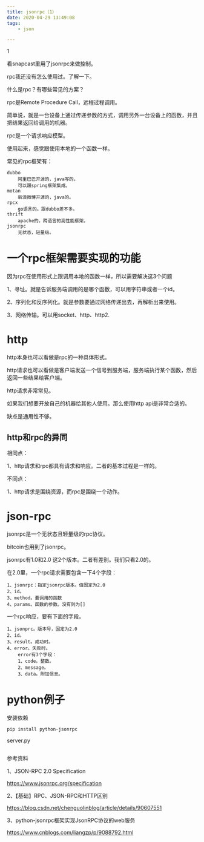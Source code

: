 ```yaml
---
title: jsonrpc（1）
date: 2020-04-29 13:49:08
tags:
	- json

---
```


1

看snapcast里用了jsonrpc来做控制。

rpc我还没有怎么使用过。了解一下。

什么是rpc？有哪些常见的方案？

rpc是Remote Procedure Call，远程过程调用。

简单说，就是一台设备上通过传递参数的方式，调用另外一台设备上的函数，并且把结果返回给调用的机器。

rpc是一个请求响应模型。

使用起来，感觉跟使用本地的一个函数一样。

常见的rpc框架有：

```
dubbo
	阿里巴巴开源的，java写的。
	可以跟spring框架集成。
motan
	新浪微博开源的，java的。
rpcx
	go语言的。跟dubbo差不多。
thrift
	apache的，跨语言的高性能框架。
jsonrpc
	无状态，轻量级。
```



# 一个rpc框架需要实现的功能

因为rpc在使用形式上跟调用本地的函数一样，所以需要解决这3个问题

1、寻址。就是告诉服务端调用的是哪个函数，可以用字符串或者一个id。

2、序列化和反序列化。就是参数要通过网络传递出去，再解析出来使用。

3、网络传输。可以用socket、http、http2.



# http

http本身也可以看做是rpc的一种具体形式。

http请求也可以看做是客户端发送一个信号到服务端，服务端执行某个函数，然后返回一些结果给客户端。

http请求非常常见。

如果我们想要开放自己的机器给其他人使用。那么使用http api是非常合适的。

缺点是通用性不够。

## http和rpc的异同

相同点：

1、http请求和rpc都具有请求和响应。二者的基本过程是一样的。

不同点：

1、http请求是围绕资源，而rpc是围绕一个动作。



# json-rpc

jsonrpc是一个无状态且轻量级的rpc协议。

bitcoin也用到了jsonrpc。

jsonrpc有1.0和2.0 这2个版本。二者有差别。我们只看2.0的。

在2.0里，一个rpc请求需要包含一下4个字段：

```
1、jsonrpc：指定jsonrpc版本。值固定为2.0
2、id。
3、method。要调用的函数
4、params。函数的参数。没有则为[]
```

一个rpc响应，要有下面的字段。

```
1、jsonprc。版本号，固定为2.0
2、id。
3、result。成功时。
4、error。失败时。
	error有3个字段：
	1、code。整数。
	2、message。
	3、data。附加信息。
```



# python例子

安装依赖

```
pip install python-jsonrpc
```

server.py

```

```



参考资料

1、JSON-RPC 2.0 Specification

https://www.jsonrpc.org/specification

2、【基础】RPC、JSON-RPC和HTTP区别

https://blog.csdn.net/chenguolinblog/article/details/90607551

3、python-jsonrpc框架实现JsonRPC协议的web服务

https://www.cnblogs.com/liangzp/p/9088792.html